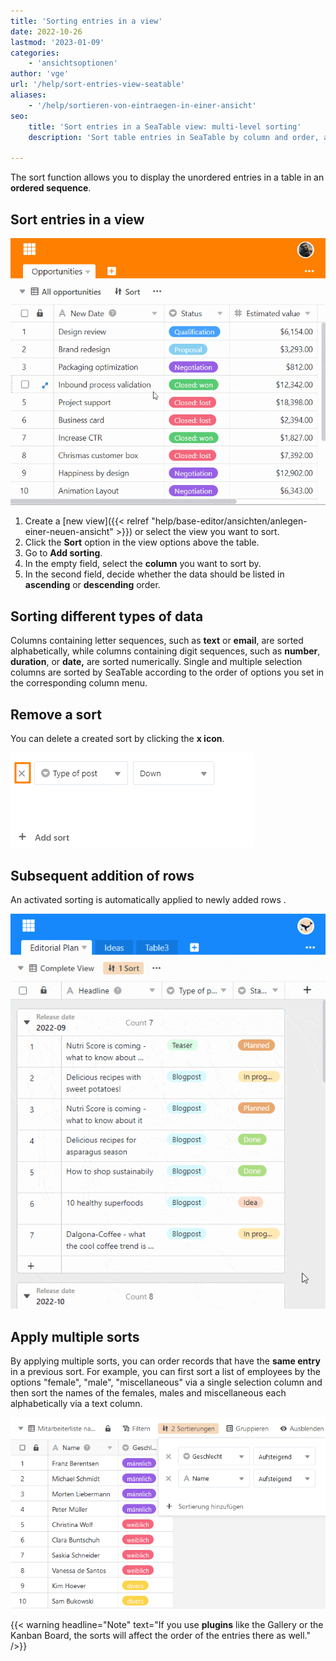 ```yaml
---
title: 'Sorting entries in a view'
date: 2022-10-26
lastmod: '2023-01-09'
categories:
    - 'ansichtsoptionen'
author: 'vge'
url: '/help/sort-entries-view-seatable'
aliases:
    - '/help/sortieren-von-eintraegen-in-einer-ansicht'
seo:
    title: 'Sort entries in a SeaTable view: multi-level sorting'
    description: 'Sort table entries in SeaTable by column and order, apply several sorts at once and keep data tidy for best overview—works in all views and plugins.'

---
```


The sort function allows you to display the unordered entries in a table in an **ordered sequence**.

## Sort entries in a view

![Entry sorting](images/Sortierung-von-Eintraegen-2.gif)

1. Create a [new view]({{< relref "help/base-editor/ansichten/anlegen-einer-neuen-ansicht" >}}) or select the view you want to sort.
2. Click the **Sort** option in the view options above the table.
3. Go to **Add sorting**.
4. In the empty field, select the **column** you want to sort by.
5. In the second field, decide whether the data should be listed in **ascending** or **descending** order.

## Sorting different types of data

Columns containing letter sequences, such as **text** or **email**, are sorted alphabetically, while columns containing digit sequences, such as **number**, **duration**, or **date,** are sorted numerically. Single and multiple selection columns are sorted by SeaTable according to the order of options you set in the corresponding column menu.

## Remove a sort

You can delete a created sort by clicking the **x icon**.

![Delete sorting of entries of a view](images/Sortieren-von-Eintraegen-in-einer-Ansicht.png)

## Subsequent addition of rows

An activated sorting is automatically applied to newly added rows .

![Entry sorting](images/Sortierung-von-Eintraegen-1-1.gif)

## Apply multiple sorts

By applying multiple sorts, you can order records that have the **same entry** in a previous sort. For example, you can first sort a list of employees by the options "female", "male", "miscellaneous" via a single selection column and then sort the names of the females, males and miscellaneous each alphabetically via a text column.

![Multiple grades](images/Mehrere-Sortierungen.png)

{{< warning  headline="Note"  text="If you use **plugins** like the Gallery or the Kanban Board, the sorts will affect the order of the entries there as well." />}}
